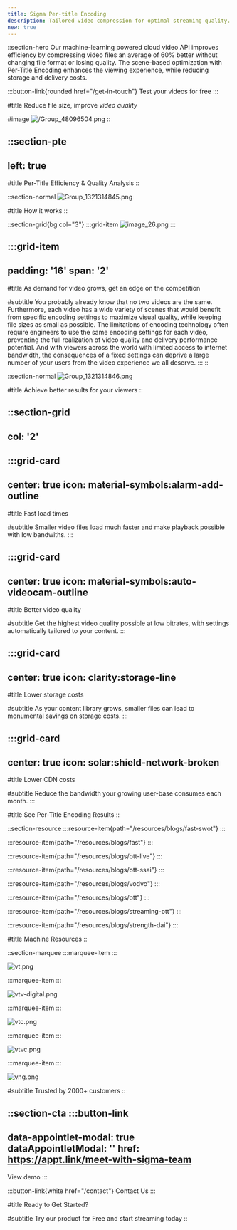 ```yaml
---
title: Sigma Per-title Encoding
description: Tailored video compression for optimal streaming quality.
new: true
---
```


::section-hero
Our machine-learning powered cloud video API improves efficiency by compressing video files an average of 60% better without changing file format or losing quality. The scene-based optimization with Per-Title Encoding enhances the viewing experience, while reducing storage and delivery costs.

  :::button-link{rounded href="/get-in-touch"}
  Test your videos for free
  :::

#title
Reduce file size, improve _video quality_

#image
![/Group\_48096504.png](/Group_48096504.png)
::

::section-pte
---
left: true
---
#title
Per-Title Efficiency & Quality Analysis
::

::section-normal
![Group_1321314845.png](/Group_1321314845.png)

#title
How it works
::

::section-grid{bg col="3"}
  :::grid-item
  ![image_26.png](/image_26.png)
  :::

  :::grid-item
  ---
  padding: '16'
  span: '2'
  ---
  #title
  As demand for video grows, get an edge on the competition
  
  #subtitle
  You probably already know that no two videos are the same. Furthermore, each video has a wide variety of scenes that would benefit from specific encoding settings to maximize visual quality, while keeping file sizes as small as possible. The limitations of encoding technology often require engineers to use the same encoding settings for each video, preventing the full realization of video quality and delivery performance potential. And with viewers across the world with limited access to internet bandwidth, the consequences of a fixed settings can deprive a large number of your users from the video experience we all deserve.
  :::
::

::section-normal
![Group_1321314846.png](/Group_1321314846.png)

#title
Achieve better results for your viewers
::

::section-grid
---
col: '2'
---
  :::grid-card
  ---
  center: true
  icon: material-symbols:alarm-add-outline
  ---
  #title
  Fast load times
  
  #subtitle
  Smaller video files load much faster and make playback possible with low bandwiths.
  :::

  :::grid-card
  ---
  center: true
  icon: material-symbols:auto-videocam-outline
  ---
  #title
  Better video quality
  
  #subtitle
  Get the highest video quality possible at low bitrates, with settings automatically tailored to your content.
  :::

  :::grid-card
  ---
  center: true
  icon: clarity:storage-line
  ---
  #title
  Lower storage costs
  
  #subtitle
  As your content library grows, smaller files can lead to monumental savings on storage costs.
  :::

  :::grid-card
  ---
  center: true
  icon: solar:shield-network-broken
  ---
  #title
  Lower CDN costs
  
  #subtitle
  Reduce the bandwidth your growing user-base consumes each month.
  :::

#title
See Per-Title Encoding Results
::

::section-resource
  :::resource-item{path="/resources/blogs/fast-swot"}
  :::

  :::resource-item{path="/resources/blogs/fast"}
  :::

  :::resource-item{path="/resources/blogs/ott-live"}
  :::

  :::resource-item{path="/resources/blogs/ott-ssai"}
  :::

  :::resource-item{path="/resources/blogs/vodvo"}
  :::

  :::resource-item{path="/resources/blogs/ott"}
  :::

  :::resource-item{path="/resources/blogs/streaming-ott"}
  :::

  :::resource-item{path="/resources/blogs/strength-dai"}
  :::

#title
Machine Resources
::

::section-marquee
  :::marquee-item
  :::

![vt.png](/testimonial/vt.png)

  :::marquee-item
  :::

![vtv-digital.png](/testimonial/vtv-digital.png)

  :::marquee-item
  :::

![vtc.png](/testimonial/vtc.png)

  :::marquee-item
  :::

![vtvc.png](/testimonial/vtvc.png)

  :::marquee-item
  :::

![vng.png](/testimonial/vng.png)

#subtitle
Trusted by 2000+ customers
::

::section-cta
  :::button-link
  ---
  data-appointlet-modal: true
  dataAppointletModal: ''
  href: https://appt.link/meet-with-sigma-team
  ---
  View demo
  :::

  :::button-link{white href="/contact"}
  Contact Us
  :::

#title
Ready to Get Started?

#subtitle
Try our product for Free and start streaming today
::
